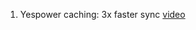 1. Yespower caching: 3x faster sync [video](https://www.youtube.com/watch?v=MojeGzy2NHU&feature=youtu.be)

